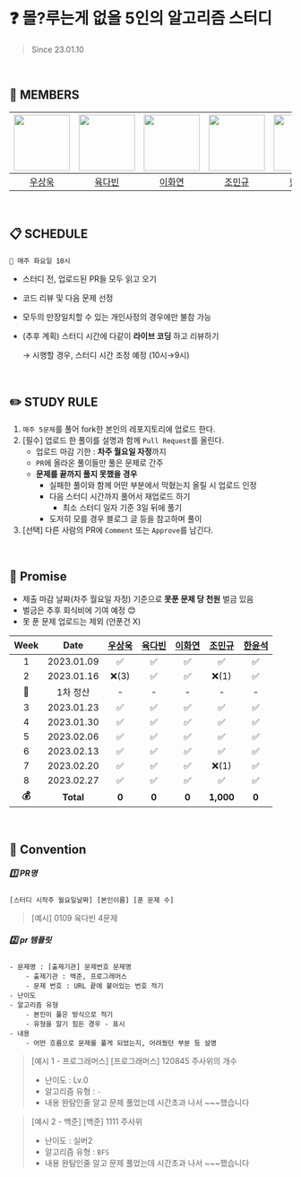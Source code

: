 # ❓ 몰?루는게 없을 5인의 알고리즘 스터디
> Since 23.01.10

<br/>

## :runner: MEMBERS
| [<img src="https://avatars.githubusercontent.com/u/41969902?v=4" width="100">](https://github.com/YeoUlFox) | [<img src="https://avatars.githubusercontent.com/u/80896077?v=4" width="100">](https://github.com/Dabisix) | [<img src="https://avatars.githubusercontent.com/u/33210124?v=4" width="100">](https://github.com/LeeHwayeon) | [<img src="https://avatars.githubusercontent.com/u/64128134?v=4" width="100">](https://github.com/win9612) | [<img src="https://avatars.githubusercontent.com/u/28249948?v=4" width="100">](https://github.com/hanyoonseok)|
| :-----------------------------------: | :---------------------------------------: | :---------------------------------------: | :-----------------------------------: | :---------------------------------------: |
|[우상욱](https://github.com/YeoUlFox)|[육다빈](https://github.com/Dabisix)|[이화연](https://github.com/LeeHwayeon) | [조민규](https://github.com/win9612)|[한윤석](https://github.com/hanyoonseok)|


  
<br/>

## **📋** SCHEDULE
```
📌 매주 화요일 10시
```
- 스터디 전, 업로드된 PR들 모두 읽고 오기
- 코드 리뷰 및 다음 문제 선정
- 모두의 만장일치할 수 있는 개인사정의 경우에만 불참 가능
- (추후 계획) 스터디 시간에 다같이 **라이브 코딩** 하고 리뷰하기
    
    → 시행할 경우, 스터디 시간 조정 예정 (10시→9시)
    
<br/>

## ✏️ STUDY RULE
1. `매주 5문제`를 풀어 fork한 본인의 레포지토리에 업로드 한다.
2. [필수] 업로드 한 풀이를 설명과 함께 `Pull Request`를 올린다.
    - 업로드 마감 기한 : **차주 월요일 자정**까지
    - `PR`에 올라온 풀이들만 풀은 문제로 간주
    - **문제를 끝까지 풀지 못했을 경우**
        - 실패한 풀이와 함께 어떤 부분에서 막혔는지 올릴 시 업로드 인정
        - 다음 스터디 시간까지 풀어서 재업로드 하기
          - 최소 스터디 일자 기준 3일 뒤에 풀기
        - 도저히 모를 경우 블로그 글 등을 참고하며 풀이
3. [선택] 다른 사람의 PR에 `Comment` 또는 `Approve`를 남긴다.

<br/>

## 💸 Promise
- 제출 마감 날짜(차주 월요일 자정) 기준으로 **못푼 문제 당 천원** 벌금 있음
- 벌금은 추후 회식비에 기여 예정 😊
- 못 푼 문제 업로드는 제외 (안푼건 X)

| Week | Date | [우상욱](https://github.com/YeoUlFox) | [육다빈](https://github.com/Dabisix) | [이화연](https://github.com/LeeHwayeon) | [조민규](https://github.com/win9612) | [한윤석](https://github.com/hanyoonseok) 
| :-----------------------------------: | :---------------------------------------: | :---------------------------------------: | :-----------------------------------: | :---------------------------------------: | :---------------------------------------: | :---------------------------------------: |
| 1 | 2023.01.09 | ✅ | ✅ | ✅ | ✅ | ✅ |
| 2 | 2023.01.16 | ❌(3) | ✅ | ✅ | ❌(1) | ✅ |
| 🍻 | 1차 정산 | - | - | - | - | - |
| 3 | 2023.01.23 | ✅ | ✅ | ✅ | ✅ | ✅ |
| 4 | 2023.01.30 | ✅ | ✅ | ✅ | ✅ | ✅ |
| 5 | 2023.02.06 | ✅ | ✅ | ✅ | ✅ | ✅ |
| 6 | 2023.02.13 | ✅ | ✅ | ✅ | ✅ | ✅ |
| 7 | 2023.02.20 | ✅ | ✅ | ✅ | ❌(1) | ✅ |
| 8 | 2023.02.27 | ✅ | ✅ | ✅ | ✅ | ✅ |
| **💰** | **Total** | **0** | **0** | **0** | **1,000** | **0** |

<br/>

## 📢 Convention
##### 1️⃣ **PR명**
```
[스터디 시작주 월요일날짜] [본인이름] [푼 문제 수]
```
> [예시] 0109 육다빈 4문제

##### 2️⃣ **pr 템플릿**
```
- 문제명 : [출제기관] 문제번호 문제명
    - 출제기관 : 백준, 프로그래머스
    - 문제 번호 : URL 끝에 붙어있는 번호 적기
- 난이도
- 알고리즘 유형
    - 본인이 풀은 방식으로 적기
    - 유형을 알기 힘든 경우 - 표시
- 내용
    - 어떤 흐름으로 문제를 풀게 되었는지, 어려웠던 부분 등 설명
```

> [예시 1 - 프로그래머스]
> [프로그래머스] 120845 주사위의 개수
> - 난이도 : Lv.0
> - 알고리즘 유형 : `-`
> - 내용
>    완탐인줄 알고 문제 풀었는데 시간초과 나서 ~~~했습니다

> [예시 2 - 백준]
> [백준] 1111 주사위
> - 난이도 : 실버2
> - 알고리즘 유형 : `BFS`
> - 내용
>    완탐인줄 알고 문제 풀었는데 시간초과 나서 ~~~했습니다
    
